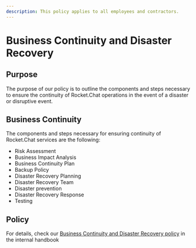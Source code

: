 ```yaml
---
description: This policy applies to all employees and contractors.
---
```


# Business Continuity and Disaster Recovery

## Purpose

The purpose of our policy is to outline the components and steps necessary to ensure the continuity of Rocket.Chat operations in the event of a disaster or disruptive event.

## Business Continuity

The components and steps necessary for ensuring continuity of Rocket.Chat services are the following:

* Risk Assessment
* Business Impact Analysis&#x20;
* Business Continuity Plan&#x20;
* Backup Policy&#x20;
* Disaster Recovery Planning&#x20;
* Disaster Recovery Team&#x20;
* Disaster prevention
* Disaster Recovery Response&#x20;
* Testing

## Policy&#x20;

For details, check our [Business Continuity and Disaster Recovery policy](https://app.gitbook.com/o/-M41dOPtnjO7qK6KCyrt/s/-M7iRWz196Rdn-5pW5QY/\~/changes/1876/security/security-policies/security-policy/business-continuity-and-disaster-recovery) in the internal handbook

